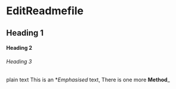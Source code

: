 # EditReadmefile
## Heading 1
#### Heading 2
###### Heading 3
plain text
This is an **Emphasised* text,
There is one more __Method___
